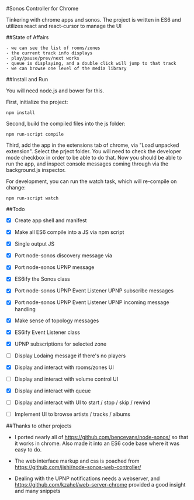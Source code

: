 #Sonos Controller for Chrome

Tinkering with chrome apps and sonos.
The project is written in ES6 and utilizes react and react-cursor to manage the UI

##State of Affairs

	- we can see the list of rooms/zones
	- the current track info displays
	- play/pause/prev/next works 
	- queue is displaying, and a double click will jump to that track
	- we can browse one level of the media library

##Install and Run

You will need node.js and bower for this.

First, initialize the project:

	npm install

Second, build the compiled files into the js folder:

	npm run-script compile

Third, add the app in the extensions tab of chrome, via "Load unpacked extension". Select the prject folder.
You will need to check the developer mode checkbox in order to be able to do that.
Now you should be able to run the app, and inspect console messages coming through via the background.js inspector.

For development, you can run the watch task, which will re-compile on change:

	npm run-script watch

##Todo

- [x] Create app shell and manifest
- [x] Make all ES6 compile into a JS via npm script
- [x] Single output JS
- [x] Port node-sonos discovery message via
- [x] Port node-sonos UPNP message
- [x] ES6ify the Sonos class 
- [x] Port node-sonos UPNP Event Listener UPNP subscribe messages
- [x] Port node-sonos UPNP Event Listener UPNP incoming message handling
- [x] Make sense of topology messages
- [x] ES6ify Event Listener class
- [x] UPNP subscriptions for selected zone 
- [ ] Display Lodaing message if there's no players
- [x] Display and interact with rooms/zones UI
- [ ] Display and interact with volume control UI
- [x] Display and interact with queue
- [ ] Display and interact with UI to  start / stop / skip / rewind
- [ ] Implement UI to browse artists / tracks / albums



##Thanks to other projects

- I ported nearly all of https://github.com/bencevans/node-sonos/ so that it works in chrome. 
  Also made it into an ES6 code base where it was easy to do.

- The web interface markup and css is poached from https://github.com/jishi/node-sonos-web-controller/

- Dealing with the UPNP notifications needs a webserver, and https://github.com/kzahel/web-server-chrome provided a good insight and many snippets
